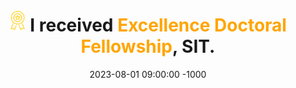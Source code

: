 ---
title: >-
  <img src="/assets/images/icon/honorable.png" height="35px"> I received
  <strong><span style="color:orange;">Excellence Doctoral Fellowship</span></strong>, SIT.
date: 2023-08-01 09:00:00 -1000
---